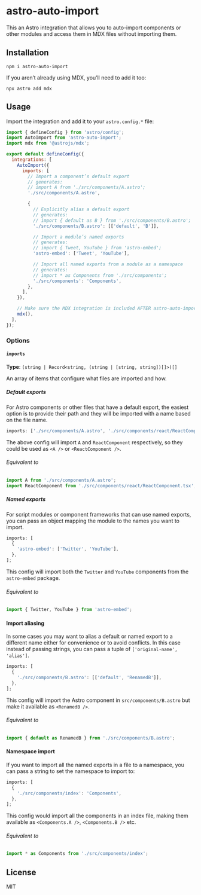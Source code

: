 # astro-auto-import

This an Astro integration that allows you to auto-import components or other modules and access them in MDX files without importing them.

## Installation

```shell
npm i astro-auto-import
```

If you aren’t already using MDX, you’ll need to add it too:

```shell
npx astro add mdx
```

## Usage

Import the integration and add it to your `astro.config.*` file:

```js
import { defineConfig } from 'astro/config';
import AutoImport from 'astro-auto-import';
import mdx from '@astrojs/mdx';

export default defineConfig({
  integrations: [
    AutoImport({
      imports: [
        // Import a component’s default export
        // generates:
        // import A from './src/components/A.astro';
        './src/components/A.astro',

        {
          // Explicitly alias a default export
          // generates:
          // import { default as B } from './src/components/B.astro';
          './src/components/B.astro': [['default', 'B']],

          // Import a module’s named exports
          // generates:
          // import { Tweet, YouTube } from 'astro-embed';
          'astro-embed': ['Tweet', 'YouTube'],

          // Import all named exports from a module as a namespace
          // generates:
          // import * as Components from './src/components';
          './src/components': 'Components',
        },
      ],
    }),

    // Make sure the MDX integration is included AFTER astro-auto-import
    mdx(),
  ],
});
```

### Options

#### `imports`

**Type**: `(string | Record<string, (string | [string, string])[]>)[]`

An array of items that configure what files are imported and how.

##### Default exports

For Astro components or other files that have a default export, the easiest option is to provide their path and they will be imported with a name based on the file name.

```js
imports: ['./src/components/A.astro', './src/components/react/ReactComponent.tsx'];
```

The above config will import `A` and `ReactComponent` respectively, so they could be used as `<A />` or `<ReactComponent />`.

###### Equivalent to

```js
import A from './src/components/A.astro';
import ReactComponent from './src/components/react/ReactComponent.tsx';
```

##### Named exports

For script modules or component frameworks that can use named exports, you can pass an object mapping the module to the names you want to import.

```js
imports: [
  {
    'astro-embed': ['Twitter', 'YouTube'],
  },
];
```

This config will import both the `Twitter` and `YouTube` components from the `astro-embed` package.

###### Equivalent to

```js
import { Twitter, YouTube } from 'astro-embed';
```

#### Import aliasing

In some cases you may want to alias a default or named export to a different name either for convenience or to avoid conflicts. In this case instead of passing strings, you can pass a tuple of `['original-name', 'alias']`.

```js
imports: [
  {
    './src/components/B.astro': [['default', 'RenamedB']],
  },
];
```

This config will import the Astro component in `src/components/B.astro` but make it available as `<RenamedB />`.

###### Equivalent to

```js
import { default as RenamedB } from './src/components/B.astro';
```

#### Namespace import

If you want to import all the named exports in a file to a namespace, you can pass a string to set the namespace to import to:

```js
imports: [
  {
    './src/components/index': 'Components',
  },
];
```

This config would import all the components in an index file, making them available as `<Components.A />`, `<Components.B />` etc.

###### Equivalent to

```js
import * as Components from './src/components/index';
```

## License

MIT
